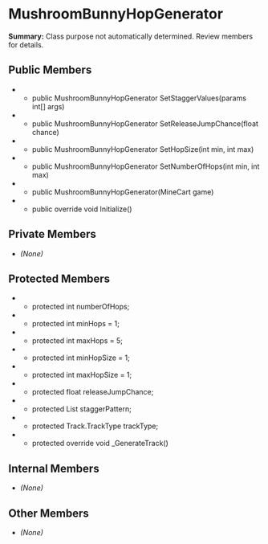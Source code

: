 # MushroomBunnyHopGenerator

**Summary:** Class purpose not automatically determined. Review members for details.

## Public Members
- - public MushroomBunnyHopGenerator SetStaggerValues(params int[] args)
- - public MushroomBunnyHopGenerator SetReleaseJumpChance(float chance)
- - public MushroomBunnyHopGenerator SetHopSize(int min, int max)
- - public MushroomBunnyHopGenerator SetNumberOfHops(int min, int max)
- - public MushroomBunnyHopGenerator(MineCart game)
- - public override void Initialize()

## Private Members
- *(None)*

## Protected Members
- - protected int numberOfHops;
- - protected int minHops = 1;
- - protected int maxHops = 5;
- - protected int minHopSize = 1;
- - protected int maxHopSize = 1;
- - protected float releaseJumpChance;
- - protected List<int> staggerPattern;
- - protected Track.TrackType trackType;
- - protected override void _GenerateTrack()

## Internal Members
- *(None)*

## Other Members
- *(None)*
